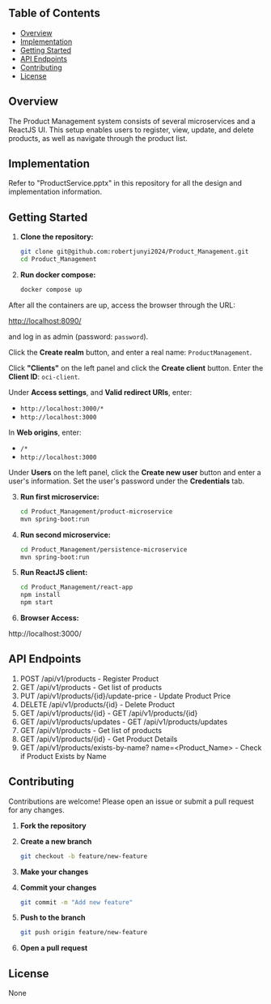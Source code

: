 ## Table of Contents

- [Overview](#overview)
- [Implementation](#implementation)
- [Getting Started](#getting-started)
- [API Endpoints](#api-endpoints)
- [Contributing](#contributing)
- [License](#license)


## Overview

The Product Management system consists of several microservices and a ReactJS UI. This setup enables users to register, view, update, and delete products, as well as navigate through the product list.

## Implementation

Refer to "ProductService.pptx" in this repository for all the design and implementation information.

## Getting Started

1. **Clone the repository:**

    ```sh
    git clone git@github.com:robertjunyi2024/Product_Management.git
    cd Product_Management
    ```

2. **Run docker compose:**

    ```sh
    docker compose up
    ```

After all the containers are up, access the browser through the URL:

[http://localhost:8090/](http://localhost:8090/)

and log in as admin (password: `password`).

 Click the **Create realm** button, and enter a real name: `ProductManagement`.

 Click **"Clients"** on the left panel and click the **Create client** button. Enter the **Client ID**: `oci-client`.

 Under **Access settings**, and **Valid redirect URIs**, enter:
   - `http://localhost:3000/*`
   - `http://localhost:3000`

 In **Web origins**, enter:
   - `/*`
   - `http://localhost:3000`

 Under **Users** on the left panel, click the **Create new user** button and enter a user's information. Set the user's password under the **Credentials** tab.


3. **Run first microservice:**

    ```sh
    cd Product_Management/product-microservice
    mvn spring-boot:run
    ```

4. **Run second microservice:**

    ```sh
    cd Product_Management/persistence-microservice
    mvn spring-boot:run
    ```

5. **Run ReactJS client:**

    ```sh
    cd Product_Management/react-app
    npm install
    npm start
    ```

6. **Browser Access:**

http://localhost:3000/

## API Endpoints
1. POST /api/v1/products - Register Product
2. GET /api/v1/products - Get list of products
3. PUT /api/v1/products/{id}/update-price - Update Product Price
4. DELETE /api/v1/products/{id} - Delete Product
5. GET /api/v1/products/{id} - GET /api/v1/products/{id}
6. GET /api/v1/products/updates - GET /api/v1/products/updates
7. GET /api/v1/products - Get list of products
8. GET /api/v1/products/{id} - Get Product Details
9. GET /api/v1/products/exists-by-name? name=<Product_Name> - Check if Product Exists by Name

## Contributing

Contributions are welcome! Please open an issue or submit a pull request for any changes.

1. **Fork the repository**
2. **Create a new branch**
    
    ```sh
    git checkout -b feature/new-feature
    ```

3. **Make your changes**
4. **Commit your changes**
    
    ```sh
    git commit -m "Add new feature"
    ```

5. **Push to the branch**

    ```sh
    git push origin feature/new-feature
    ``` 
    
6. **Open a pull request**

## License
    
None

